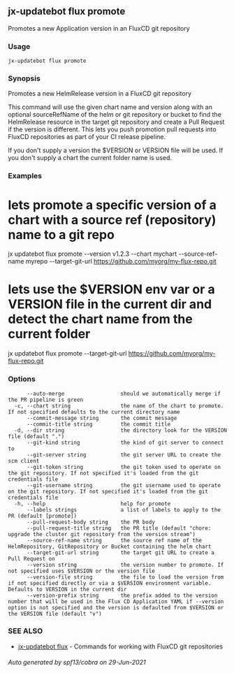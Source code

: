 ## jx-updatebot flux promote

Promotes a new Application version in an FluxCD git repository

### Usage

```
jx-updatebot flux promote
```

### Synopsis

Promotes a new HelmRelease version in a FluxCD git repository 

This command will use the given chart name and version along with an optional sourceRefName of the helm or git repository or bucket to find the HelmRelease resource in the target git repository and create a Pull Request if the version is different. This lets you push promotion pull requests into FluxCD repositories as part of your CI release pipeline. 

If you don't supply a version the $VERSION or VERSION file will be used. If you don't supply a chart the current folder name is used.

### Examples

  # lets promote a specific version of a chart with a source ref (repository) name to a git repo
  jx updatebot flux promote --version v1.2.3 --chart mychart --source-ref-name myrepo --target-git-url https://github.com/myorg/my-flux-repo.git
  
  # lets use the $VERSION env var or a VERSION file in the current dir and detect the chart name from the current folder
  jx updatebot flux promote --target-git-url https://github.com/myorg/my-flux-repo.git

### Options

```
      --auto-merge                  should we automatically merge if the PR pipeline is green
  -c, --chart string                the name of the chart to promote. If not specified defaults to the current directory name
      --commit-message string       the commit message
      --commit-title string         the commit title
  -d, --dir string                  the directory look for the VERSION file (default ".")
      --git-kind string             the kind of git server to connect to
      --git-server string           the git server URL to create the scm client
      --git-token string            the git token used to operate on the git repository. If not specified it's loaded from the git credentials file
      --git-username string         the git username used to operate on the git repository. If not specified it's loaded from the git credentials file
  -h, --help                        help for promote
      --labels strings              a list of labels to apply to the PR (default [promote])
      --pull-request-body string    the PR body
      --pull-request-title string   the PR title (default "chore: upgrade the cluster git repository from the version stream")
      --source-ref-name string      the source ref name of the HelmRepository, GitRepository or Bucket containing the helm chart
      --target-git-url string       the target git URL to create a Pull Request on
      --version string              the version number to promote. If not specified uses $VERSION or the version file
      --version-file string         the file to load the version from if not specified directly or via a $VERSION environment variable. Defaults to VERSION in the current dir
      --version-prefix string       the prefix added to the version number that will be used in the Flux CD Application YAML if --version option is not specified and the version is defaulted from $VERSION or the VERSION file (default "v")
```

### SEE ALSO

* [jx-updatebot flux](jx-updatebot_flux.md)	 - Commands for working with FluxCD git repositories

###### Auto generated by spf13/cobra on 29-Jun-2021
